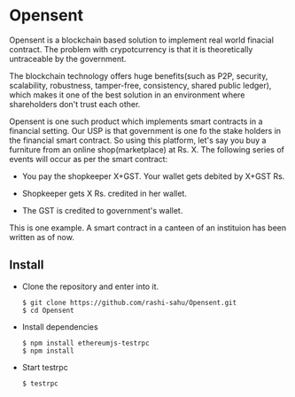 # Opensent

Opensent is a blockchain based solution to implement real world finacial contract. The problem with crypotcurrency is that it is theoretically untraceable by the government. 

The blockchain technology offers huge benefits(such as P2P, security, scalability, robustness, tamper-free, consistency, shared public ledger), which makes it one of the best solution in an environment where shareholders don't trust each other.

Opensent is one such product which implements smart contracts in a financial setting. Our USP is that government is one fo the stake holders in the financial smart contract. So using this platform, let's say you buy a furniture from an online shop(marketplace) at Rs. X. The following series of events will occur as per the smart contract: 

- You pay the shopkeeper X+GST. Your wallet gets debited by X+GST Rs.

- Shopkeeper gets X Rs. credited in her wallet.

- The GST is credited to government's wallet. 

This is one example. A smart contract in a canteen of an instituion has been written as of now.

## Install

- Clone the repository and enter into it.
  ```
  $ git clone https://github.com/rashi-sahu/Opensent.git
  $ cd Opensent
  ```
- Install dependencies
  ```
  $ npm install ethereumjs-testrpc
  $ npm install
  ```
- Start testrpc
  ```
  $ testrpc
  ```
